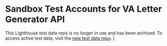 # Sandbox Test Accounts for VA Letter Generator API

This Lighthouse test data repo is no longer in use and has been archived. To access active test data, visit the [new test data repo](https://developer.va.gov/explore/api/va-letter-generator/test-users).                                                                                                                          |
